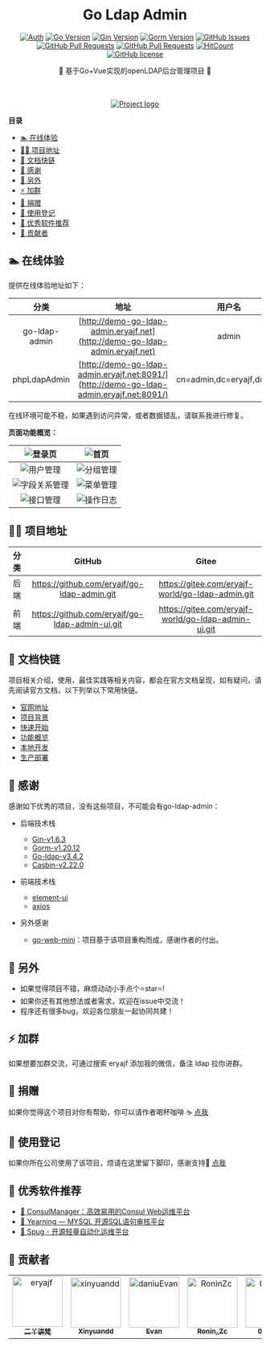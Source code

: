 <div align="center">
<h1>Go Ldap Admin</h1>

[![Auth](https://img.shields.io/badge/Auth-eryajf-ff69b4)](https://github.com/eryajf)
[![Go Version](https://img.shields.io/github/go-mod/go-version/eryajf-world/go-ldap-admin)](https://github.com/eryajf/go-ldap-admin)
[![Gin Version](https://img.shields.io/badge/Gin-1.6.3-brightgreen)](https://github.com/eryajf/go-ldap-admin)
[![Gorm Version](https://img.shields.io/badge/Gorm-1.20.12-brightgreen)](https://github.com/eryajf/go-ldap-admin)
[![GitHub Issues](https://img.shields.io/github/issues/eryajf/go-ldap-admin.svg)](https://github.com/eryajf/go-ldap-admin/issues)
[![GitHub Pull Requests](https://img.shields.io/github/issues-pr/eryajf/go-ldap-admin)](https://github.com/eryajf/go-ldap-admin/pulls)
[![GitHub Pull Requests](https://img.shields.io/github/stars/eryajf/go-ldap-admin)](https://github.com/eryajf/go-ldap-admin/stargazers)
[![HitCount](https://views.whatilearened.today/views/github/eryajf/go-ldap-admin.svg)](https://github.com/eryajf/go-ldap-admin)
[![GitHub license](https://img.shields.io/github/license/eryajf/go-ldap-admin)](https://github.com/eryajf/go-ldap-admin/blob/main/LICENSE)

<p> 🌉 基于Go+Vue实现的openLDAP后台管理项目 🌉</p>

<img src="https://camo.githubusercontent.com/82291b0fe831bfc6781e07fc5090cbd0a8b912bb8b8d4fec0696c881834f81ac/68747470733a2f2f70726f626f742e6d656469612f394575424971676170492e676966" width="800"  height="3">
</div><br>


<p align="center">
  <a href="" rel="noopener">
 <img src="https://cdn.staticaly.com/gh/eryajf/tu/main/img/image_20220614_131521.jpg" alt="Project logo"></a>
</p>

<!-- START doctoc generated TOC please keep comment here to allow auto update -->
<!-- DON'T EDIT THIS SECTION, INSTEAD RE-RUN doctoc TO UPDATE -->
**目录**

- [🏊 在线体验](#-%E5%9C%A8%E7%BA%BF%E4%BD%93%E9%AA%8C)
- [👨‍💻 项目地址](#-%E9%A1%B9%E7%9B%AE%E5%9C%B0%E5%9D%80)
- [🔗 文档快链](#-%E6%96%87%E6%A1%A3%E5%BF%AB%E9%93%BE)
- [🥰 感谢](#-%E6%84%9F%E8%B0%A2)
- [🤗 另外](#-%E5%8F%A6%E5%A4%96)
- [⚡ 加群](#-%E5%8A%A0%E7%BE%A4)
- [🤑 捐赠](#-%E6%8D%90%E8%B5%A0)
- [📝 使用登记](#-%E4%BD%BF%E7%94%A8%E7%99%BB%E8%AE%B0)
- [💎 优秀软件推荐](#-%E4%BC%98%E7%A7%80%E8%BD%AF%E4%BB%B6%E6%8E%A8%E8%8D%90)
- [🤝 贡献者](#-%E8%B4%A1%E7%8C%AE%E8%80%85)

<!-- END doctoc generated TOC please keep comment here to allow auto update -->

## 🏊 在线体验

提供在线体验地址如下：

|     分类      |                             地址                             |          用户名           | 密码   |
| :-----------: | :----------------------------------------------------------: | :-----------------------: | ------ |
| go-ldap-admin | [http://demo-go-ldap-admin.eryajf.net](http://demo-go-ldap-admin.eryajf.net) |           admin           | 123456 |
| phpLdapAdmin  | [http://demo-go-ldap-admin.eryajf.net:8091/](http://demo-go-ldap-admin.eryajf.net:8091/) | cn=admin,dc=eryajf,dc=net | 123456 |

在线环境可能不稳，如果遇到访问异常，或者数据错乱，请联系我进行修复。

**页面功能概览：**

| ![登录页](https://cdn.staticaly.com/gh/eryajf/tu/main/img/image_20220724_165411.png) | ![首页](https://cdn.staticaly.com/gh/eryajf/tu/main/img/image_20220724_165545.png) |
| :----------------------------------------------------------: | ------------------------------------------------------------ |
| ![用户管理](https://cdn.staticaly.com/gh/eryajf/tu/main/img/image_20220724_165623.png) | ![分组管理](https://cdn.staticaly.com/gh/eryajf/tu/main/img/image_20220724_165701.png) |
| ![字段关系管理](https://cdn.staticaly.com/gh/eryajf/tu/main/img/image_20220724_165853.png) | ![菜单管理](https://cdn.staticaly.com/gh/eryajf/tu/main/img/image_20220724_165954.png) |
| ![接口管理](https://cdn.staticaly.com/gh/eryajf/tu/main/img/image_20220724_170015.png) | ![操作日志](https://cdn.staticaly.com/gh/eryajf/tu/main/img/image_20220724_170035.png) |

## 👨‍💻 项目地址

| 分类 |                        GitHub                        |                        Gitee                        |
| :--: | :--------------------------------------------------: | :-------------------------------------------------: |
| 后端 |  https://github.com/eryajf/go-ldap-admin.git   |  https://gitee.com/eryajf-world/go-ldap-admin.git   |
| 前端 | https://github.com/eryajf/go-ldap-admin-ui.git | https://gitee.com/eryajf-world/go-ldap-admin-ui.git |

## 🔗 文档快链

项目相关介绍，使用，最佳实践等相关内容，都会在官方文档呈现，如有疑问，请先阅读官方文档，以下列举以下常用快链。

- [官网地址](http://ldapdoc.eryajf.net)
- [项目背景](http://ldapdoc.eryajf.net/pages/101948/)
- [快速开始](http://ldapdoc.eryajf.net/pages/706e78/)
- [功能概览](http://ldapdoc.eryajf.net/pages/7a40de/)
- [本地开发](http://ldapdoc.eryajf.net/pages/cb7497/)
- [生产部署](http://ldapdoc.eryajf.net/pages/5769c4/)

## 🥰 感谢

感谢如下优秀的项目，没有这些项目，不可能会有go-ldap-admin：

- 后端技术栈
  - [Gin-v1.6.3](https://github.com/gin-gonic/gin)
  - [Gorm-v1.20.12](https://github.com/go-gorm/gorm)
  - [Go-ldap-v3.4.2](https://github.com/go-ldap/ldap)
  - [Casbin-v2.22.0](https://github.com/casbin/casbin)
- 前端技术栈
  - [element-ui](https://github.com/ElemeFE/element)
  - [axios](https://github.com/axios/axios)

- 另外感谢
  - [go-web-mini](https://github.com/gnimli/go-web-mini)：项目基于该项目重构而成，感谢作者的付出。

## 🤗 另外

- 如果觉得项目不错，麻烦动动小手点个⭐️star⭐️!
- 如果你还有其他想法或者需求，欢迎在issue中交流！
- 程序还有很多bug，欢迎各位朋友一起协同共建！


## ⚡ 加群

如果想要加群交流，可通过搜索 eryajf 添加我的微信，备注 ldap 拉你进群。

## 🤑 捐赠

如果你觉得这个项目对你有帮助，你可以请作者喝杯咖啡 ☕️ [点我](http://ldapdoc.eryajf.net/pages/2b6725/)

## 📝 使用登记

如果你所在公司使用了该项目，烦请在这里留下脚印，感谢支持🥳 [点我](https://github.com/eryajf/go-ldap-admin/issues/18)

## 💎 优秀软件推荐

- [🦄 ConsulManager：高效易用的Consul Web运维平台](https://github.com/starsliao/ConsulManager)
- [🦚 Yearning — MYSQL 开源SQL语句审核平台](https://github.com/cookieY/Yearning)
- [🦅 Spug - 开源轻量自动化运维平台](https://github.com/openspug/spug)

## 🤝 贡献者

<!-- readme: collaborators,contributors -start -->
<table>
<tr>
    <td align="center">
        <a href="https://github.com/eryajf">
            <img src="https://avatars.githubusercontent.com/u/33259379?v=4" width="100;" alt="eryajf"/>
            <br />
            <sub><b>二丫讲梵</b></sub>
        </a>
    </td>
    <td align="center">
        <a href="https://github.com/xinyuandd">
            <img src="https://avatars.githubusercontent.com/u/3397848?v=4" width="100;" alt="xinyuandd"/>
            <br />
            <sub><b>Xinyuandd</b></sub>
        </a>
    </td>
    <td align="center">
        <a href="https://github.com/daniuEvan">
            <img src="https://avatars.githubusercontent.com/u/49090129?v=4" width="100;" alt="daniuEvan"/>
            <br />
            <sub><b>Evan</b></sub>
        </a>
    </td>
    <td align="center">
        <a href="https://github.com/RoninZc">
            <img src="https://avatars.githubusercontent.com/u/48718694?v=4" width="100;" alt="RoninZc"/>
            <br />
            <sub><b>Ronin_Zc</b></sub>
        </a>
    </td>
    <td align="center">
        <a href="https://github.com/0x0034">
            <img src="https://avatars.githubusercontent.com/u/39284250?v=4" width="100;" alt="0x0034"/>
            <br />
            <sub><b>0x0034</b></sub>
        </a>
    </td>
    <td align="center">
        <a href="https://github.com/Foustdg">
            <img src="https://avatars.githubusercontent.com/u/20092889?v=4" width="100;" alt="Foustdg"/>
            <br />
            <sub><b>YD-SUN</b></sub>
        </a>
    </td></tr>
</table>
<!-- readme: collaborators,contributors -end -->